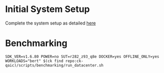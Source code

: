 # Initial System Setup 
Complete the system setup as detailed [here](https://github.com/krai/ck-qaic/blob/main/script/setup.docker/README.md)

# Benchmarking 
``` 
SDK_VER=v1.6.80 POWER=no SUT=r282_z93_q8e DOCKER=yes OFFLINE_ONLY=yes  WORKLOADS="bert" $(ck find repo:ck-qaic)/scripts/benchmarking/run_datacenter.sh  
```